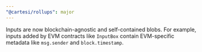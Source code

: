 ```yaml
---
"@cartesi/rollups": major
---
```


Inputs are now blockchain-agnostic and self-contained blobs. For example, inputs added by EVM contracts like `InputBox` contain EVM-specific metadata like `msg.sender` and `block.timestamp`.
